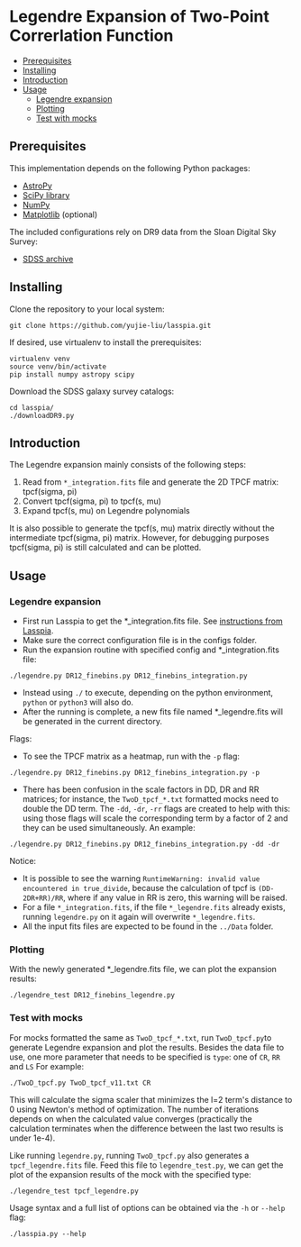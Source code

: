 # Legendre Expansion of Two-Point Correrlation Function


<!-- toc -->

- [Prerequisites](#prerequisites)
- [Installing](#installing)
- [Introduction](#introduction)
- [Usage](#usage)
  * [Legendre expansion](#legendre-expansion)
  * [Plotting](#plotting)
  * [Test with mocks](#test-with-mocks)
  

<!-- tocstop -->

## Prerequisites

This implementation depends on the following Python packages:
* [AstroPy](http://www.astropy.org)
* [SciPy library](https://github.com/scipy/scipy)
* [NumPy](http://www.numpy.org)
* [Matplotlib](http://matplotlib.org) (optional)

The included configurations rely on DR9 data from the Sloan Digital Sky Survey:
* [SDSS archive](https://data.sdss.org/sas/dr9/boss/lss/)

## Installing

Clone the repository to your local system:
```
git clone https://github.com/yujie-liu/lasspia.git
```

If desired, use virtualenv to install the prerequisites:
```
virtualenv venv
source venv/bin/activate
pip install numpy astropy scipy
```

Download the SDSS galaxy survey catalogs:
```
cd lasspia/
./downloadDR9.py
```

## Introduction

The Legendre expansion mainly consists of the following steps: 
1. Read from `*_integration.fits` file and generate the 2D TPCF matrix: tpcf(sigma, pi)
2. Convert tpcf(sigma, pi) to tpcf(s, mu)
3. Expand tpcf(s, mu) on Legendre polynomials

It is also possible to generate the tpcf(s, mu) matrix directly without the intermediate 
tpcf(sigma, pi) matrix. However, for debugging purposes tpcf(sigma, pi) is still calculated
and can be plotted.

## Usage

### Legendre expansion

* First run Lasspia to get the *_integration.fits file. See [instructions from Lasspia](https://github.com/betchart/lasspia#a-complete-example).
* Make sure the correct configuration file is in the configs folder.
* Run the expansion routine with specified config and *_integration.fits file:
```
./legendre.py DR12_finebins.py DR12_finebins_integration.py
```
* Instead using `./` to execute, depending on the python environment,
 `python` or `python3` will also do.
* After the running is complete, a new fits file 
named *_legendre.fits will be generated in the current directory.

Flags: 
* To see the TPCF matrix as a heatmap, run with the `-p` flag:
```
./legendre.py DR12_finebins.py DR12_finebins_integration.py -p
```
* There has been confusion in the scale factors in DD, DR and RR matrices; 
for instance, the `TwoD_tpcf_*.txt` formatted mocks need to double the DD term. 
The `-dd`, `-dr`, `-rr` flags are created to help with this: 
using those flags will scale the corresponding term by a factor of 2 
and they can be used simultaneously. An example:
```
./legendre.py DR12_finebins.py DR12_finebins_integration.py -dd -dr
```

Notice:
* It is possible to see the warning `RuntimeWarning: invalid value encountered in true_divide`,
because the calculation of tpcf is `(DD-2DR+RR)/RR`, where if any value in RR is zero, 
this warning will be raised. 
* For a file `*_integration.fits`, if the file `*_legendre.fits` already exists, 
running `legendre.py` on it again will overwrite `*_legendre.fits`.
* All the input fits files are expected to be found in the `../Data` folder.

### Plotting
With the newly generated *_legendre.fits file, we can plot the expansion results:
```
./legendre_test DR12_finebins_legendre.py
```

### Test with mocks
For mocks formatted the same as `TwoD_tpcf_*.txt`, run `TwoD_tpcf.py`to generate Legendre expansion and plot the results.
Besides the data file to use, one more parameter that needs to be specified
is `type`: one of `CR`, `RR` and `LS`
For example:
```
./TwoD_tpcf.py TwoD_tpcf_v11.txt CR
```
This will calculate the sigma scaler that minimizes the l=2 term's distance to 0
using Newton's method of optimization. The number of iterations depends
on when the calculated value converges (practically the calculation
terminates when the difference
between the last two results is under 1e-4).

Like running `legendre.py`, running `TwoD_tpcf.py` also generates a `tpcf_legendre.fits` file. 
Feed this file to `legendre_test.py`,
we can get the plot of the expansion results of the mock with the specified type:
```
./legendre_test tpcf_legendre.py
```


Usage syntax and a full list of options can be obtained via the `-h` or `--help` flag:
```
./lasspia.py --help
```
